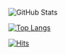 ![GitHub Stats](https://github-readme-stats.vercel.app/api?username=siyual-park&theme=dark)
  
[![Top Langs](https://github-readme-stats.vercel.app/api/top-langs/?username=siyual-park&theme=dark)](https://github.com/siyual-park/siyual-park)
  
[![Hits](https://hits.seeyoufarm.com/api/count/incr/badge.svg?url=https%3A%2F%2Fgithub.com%2Fsiyual-park%2Fhit-counter&count_bg=%2374AEE7&title_bg=%23555555&icon=&icon_color=%23E7E7E7&title=hits&edge_flat=false)](https://hits.seeyoufarm.com)
